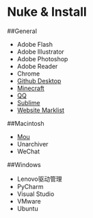 # Nuke & Install
##General
* Adobe Flash
* Adobe Illustrator
* Adobe Photoshop
* Adobe Reader
* Chrome
* [Github Desktop](https://desktop.github.com/)
* [Minecraft](https://minecraft.net/)
* [QQ](http://im.qq.com/download/)
* [Sublime](http://www.sublimetext.com/)
* [Website Marklist](https://github.com/wuzhiyi/nuke-and-reinstall/blob/master/marklist.md)

##Macintosh
* [Mou](http://25.io/mou/)
* Unarchiver
* WeChat

##Windows
* Lenovo驱动管理
* PyCharm
* Visual Studio
* VMware
* Ubuntu

